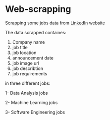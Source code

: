 # Web-scrapping
Scrapping some jobs data from [LinkedIn](https://www.linkedin.com/jobs/search/) website

The data scrapped containes:

1. Company name
2. job title
3. job location
4. announcement date
5. job image url
6. job describtion
7. job requirements

in three different jobs:

1- Data Analysis jobs

2- Machine Learning jobs

3- Software Engineering jobs
